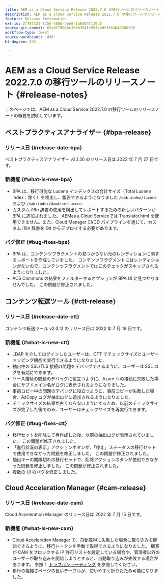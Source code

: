 ```yaml
---
title: AEM as a Cloud Service Release 2022.7.0 の移行ツールのリリースノート
description: AEM as a Cloud Service Release 2022.7.0 の移行ツールのリリースノート
feature: Release Information
exl-id: 2f787321-f156-480d-bbe8-1a6d04f110c5
source-git-commit: 05adf79b66c36e6354fe95fe4d5f654b49980589
workflow-type: tm+mt
source-wordcount: '430'
ht-degree: 23%

---
```


# AEM as a Cloud Service Release 2022.7.0 の移行ツールのリリースノート {#release-notes}

このページでは、AEM as a Cloud Service 2022.7.0 の移行ツールのリリースノートの概要を説明しています。

## ベストプラクティスアナライザー {#bpa-release}

### リリース日 {#release-date-bpa}

ベストプラクティスアナライザー v2.1.30 のリリース日は 2022 年 7 月 27 日です。

### 新機能 {#what-is-new-bpa}

* BPA は、移行可能な Lucene インデックスの合計サイズ（Total Lucene Index：除く）を検出し、報告できるようになりました `/oak:index/lucene` および `/oak:index/damAssetLucene`.
* カスタム i18n 辞書の使用を検出してレポートするための新しいパターンが BPA に追加されました。 AEMas a Cloud Serviceでは Translator.html を使用できません。また、Cloud Manager CI/CD パイプラインを通じて、カスタム i18n 辞書を Git からデプロイする必要があります。

### バグ修正 {#bug-fixes-bpa}

* BPA は、コンテンツフラグメントの見つからない元のレンディションに関するレポートを作成していました。 コンテンツフラグメントにはレンディションがないので、コンテンツフラグメントではこのチェックがスキップされるようになりました。
* ACS Commons の結果をフィルターするオプションが BPA UI に見つかりませんでした。 この問題が修正されました。

## コンテンツ転送ツール {#ctt-release}

### リリース日 {#release-date-ctt}

コンテンツ転送ツール v2.0.12 のリリース日は 2022 年 7 月 19 日です。

### 新機能 {#what-is-new-ctt}

* LDAP を介してログインしたユーザーは、CTT でチェックサイズとユーザーマッピング機能を実行できるようになりました。
* 抽出中の SSL/TLS 接続の問題をデバッグできるように、ユーザーは SSL ログを有効にできます。
* ソース接続の問題のデバッグに役立つように、Azure への接続に失敗した場合にサブドメイン名がログに表示されるようになりました。
* 事前コピー中の問題のデバッグに役立つように、事前コピーが失敗した場合、AzCopy ログが抽出ログに追加されるようになりました。
* チェックサイズの結果が古くならないようにするため、以前のチェックサイズが完了した後でのみ、ユーザーはチェックサイズを再実行できます。

### バグ修正 {#bug-fixes-ctt}

* 移行セットを削除して再作成した後、以前の抽出ログが表示されていました。 この問題が修正されました。
* 「進行状況の表示」アクションボタンが、「停止」ステータスの移行セットで使用できなかった問題を修正しました。 この問題が修正されました。
* 抽出キーの期限切れの移行セットで、削除アクションボタンが使用できなかった問題を修正しました。 この問題が修正されました。
* 複数の UI のバグを修正しました。

## Cloud Acceleration Manager {#cam-release}

### リリース日 {#release-date-cam}

Cloud Acceleration Manager のリリース日は 2022 年 7 月 15 日です。

### 新機能 {#what-is-new-cam}

* Cloud Acceleration Manager で、自動取得に失敗した場合に取り込みを開始できるように、移行トークンを手動で取得できるようになりました。 顧客が CAM をブロックする IP 許可リストを設定している場合や、管理者以外のユーザーが取り込みを開始しようとすると、自動取り込みが失敗する場合があります。 参照： [トラブルシューティング](/help/journey-migration/content-transfer-tool/using-content-transfer-tool/ingesting-content.md#troubleshooting) を参照してください。
* 移行の複雑さページの長いテーブルが、使いやすく折りたたみ可能になりました。
